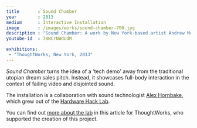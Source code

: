 ```yaml
---
title       : Sound Chamber
year        : 2013
medium      : Interactive Installation
image       : /images/works/sound-chamber-700.jpg
description : "Sound Chamber: A work by New York-based artist Andrew McWilliams."
youtube-id  : 78NCrNWdUdM

exhibitions:
 - "ThoughtWorks, New York, 2013"
---
```

_Sound Chamber_ turns the idea of a 'tech demo' away from the traditional utopian dream sales pitch. Instead, it showcases full-body interaction in the context of failing video and disjointed sound.

The installation is a collaboration with sound technologist [Alex Hornbake](http://alex.hornbake.com/), which grew out of the [Hardware Hack Lab](http://hardwarehacklab.tumblr.com/).

You can find out [more about the lab](http://www.thoughtworks.com/insights/blog/creative-culture-hardware-hack) in this article for ThoughtWorks, who supported the creation of this project.